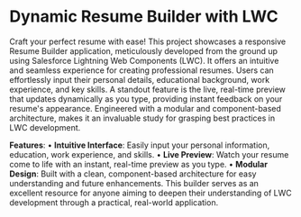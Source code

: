 # Dynamic Resume Builder with LWC
Craft your perfect resume with ease! This project showcases a responsive Resume Builder application, meticulously developed from the ground up using Salesforce Lightning Web Components (LWC). It offers an intuitive and seamless experience for creating professional resumes. Users can effortlessly input their personal details, educational background, work experience, and key skills. A standout feature is the live, real-time preview that updates dynamically as you type, providing instant feedback on your resume's appearance. Engineered with a modular and component-based architecture, makes it an invaluable study for grasping best practices in LWC development.

**Features**:
• **Intuitive Interface**: Easily input your personal information, education, work experience, and skills.
• **Live Preview**: Watch your resume come to life with an instant, real-time preview as you type.
• **Modular Design**: Built with a clean, component-based architecture for easy understanding and future enhancements.
This builder serves as an excellent resource for anyone aiming to deepen their understanding of LWC development through a practical, real-world application.
